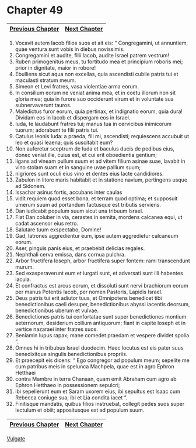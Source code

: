 # Chapter 49
| [Previous Chapter](Chapter%2048.md)| [Next Chapter](Chapter%2050.md) |
| --- | --- |
1. Vocavit autem Iacob filios suos et ait eis: “ Congregamini, ut annuntiem, quae ventura sunt vobis in diebus novissimis.
2. Congregamini et audite, filii Iacob,
audite Israel patrem vestrum!
3. Ruben primogenitus meus,
tu fortitudo mea et principium roboris mei;
prior in dignitate, maior in robore!
4. Ebulliens sicut aqua non excellas,
quia ascendisti cubile patris tui
et maculasti stratum meum.
5. Simeon et Levi fratres,
vasa violentiae arma eorum.
6. In consilium eorum ne veniat anima mea,
et in coetu illorum non sit gloria mea;
quia in furore suo occiderunt virum
et in voluntate sua subnervaverunt tauros.
7. Maledictus furor eorum, quia pertinax,
et indignatio eorum, quia dura!
Dividam eos in Iacob
et dispergam eos in Israel.
8. Iuda, te laudabunt fratres tui;
manus tua in cervicibus inimicorum tuorum;
adorabunt te filii patris tui.
9. Catulus leonis Iuda:
a praeda, fili mi, ascendisti;
requiescens accubuit ut leo
et quasi leaena; quis suscitabit eum?
10. Non auferetur sceptrum de Iuda
et baculus ducis de pedibus eius,
donec veniat ille, cuius est,
et cui erit oboedientia gentium;
11. ligans ad vineam pullum suum
et ad vitem filium asinae suae,
lavabit in vino stolam suam
et in sanguine uvae pallium suum;
12. nigriores sunt oculi eius vino
et dentes eius lacte candidiores.
13. Zabulon in litore maris habitabit
et in statione navium,
pertingens usque ad Sidonem.
14. Issachar asinus fortis,
accubans inter caulas
15. vidit requiem quod esset bona,
et terram quod optima;
et supposuit umerum suum ad portandum
factusque est tributis serviens.
16. Dan iudicabit populum suum
sicut una tribuum Israel.
17. Fiat Dan coluber in via,
cerastes in semita,
mordens calcanea equi,
ut cadat ascensor eius retro.
18. Salutare tuum exspectabo, Domine!
19. Gad, latrones aggredientur eum,
ipse autem aggredietur calcaneum eorum.
20. Aser, pinguis panis eius,
et praebebit delicias regales.
21. Nephthali cerva emissa,
dans cornua pulchra.
22. Arbor fructifera Ioseph,
arbor fructifera super fontem:
rami transcendunt murum.
23. Sed exasperaverunt eum et iurgati sunt,
et adversati sunt illi habentes iacula.
24. Et confractus est arcus eorum,
et dissoluti sunt nervi brachiorum eorum
per manus Potentis Iacob,
per nomen Pastoris, Lapidis Israel.
25. Deus patris tui erit adiutor tuus,
et Omnipotens benedicet tibi
benedictionibus caeli desuper,
benedictionibus abyssi iacentis
deorsum,
benedictionibus uberum et vulvae.
26. Benedictiones patris tui confortatae sunt
super benedictiones montium aeternorum,
desiderium collium antiquorum;
fiant in capite Ioseph
et in vertice nazaraei inter fratres suos.
27. Beniamin lupus rapax;
mane comedet praedam
et vespere dividet spolia ”.
28. Omnes hi in tribubus Israel duodecim. Haec locutus est eis pater suus benedixitque singulis benedictionibus propriis.
29. Et praecepit eis dicens: “ Ego congregor ad populum meum; sepelite me cum patribus meis in spelunca Machpela, quae est in agro Ephron Hetthaei
30. contra Mambre in terra Chanaan, quam emit Abraham cum agro ab Ephron Hetthaeo in possessionem sepulcri;
31. ibi sepelierunt eum et Saram uxorem eius, ibi sepultus est Isaac cum Rebecca coniuge sua, ibi et Lia condita iacet ”.
32. Finitisque mandatis, quibus filios instruebat, collegit pedes suos super lectulum et obiit; appositusque est ad populum suum.

| [Previous Chapter](Chapter%2048.md)| [Next Chapter](Chapter%2050.md) |
| --- | --- |

[Vulgate](../Vulgateindex.md)